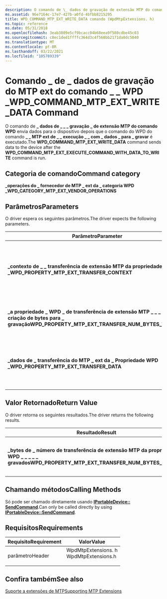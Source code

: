 ```yaml
---
description: O comando de \_ dados de gravação de extensão MTP do comando WPD \_ \_ \_ \_ envia dados para o dispositivo depois que o comando do WPD do comando \_ \_ MTP ext de \_ \_ execução \_ \_ com \_ dados \_ para \_ gravar é executado.
ms.assetid: 96e7164c-17e7-427b-a0fd-4bfbb8215295
title: WPD_COMMAND_MTP_EXT_WRITE_DATA comando (WpdMtpExtensions. h)
ms.topic: reference
ms.date: 05/31/2018
ms.openlocfilehash: 3eab3809e5cf9bcacc04b68eea9f580cdbe45c03
ms.sourcegitcommit: c8ec1ded1ffffc364d3c4f560bb2171da0dc5040
ms.translationtype: MT
ms.contentlocale: pt-BR
ms.lasthandoff: 03/22/2021
ms.locfileid: "105789339"
---
```

# <a name="wpd_command_mtp_ext_write_data-command"></a><span data-ttu-id="7988d-103">Comando \_ de \_ dados de gravação do MTP ext do comando \_ \_ WPD \_</span><span class="sxs-lookup"><span data-stu-id="7988d-103">WPD\_COMMAND\_MTP\_EXT\_WRITE\_DATA Command</span></span>

<span data-ttu-id="7988d-104">O comando de **\_ dados de \_ \_ \_ gravação \_ de extensão MTP do comando WPD** envia dados para o dispositivo depois que o comando do WPD do comando **\_ \_ MTP ext de \_ \_ execução \_ \_ com \_ dados \_ para \_ gravar** é executado.</span><span class="sxs-lookup"><span data-stu-id="7988d-104">The **WPD\_COMMAND\_MTP\_EXT\_WRITE\_DATA** command sends data to the device after the **WPD\_COMMAND\_MTP\_EXT\_EXECUTE\_COMMAND\_WITH\_DATA\_TO\_WRITE** command is run.</span></span>

## <a name="command-category"></a><span data-ttu-id="7988d-105">Categoria de comando</span><span class="sxs-lookup"><span data-stu-id="7988d-105">Command category</span></span>

<span data-ttu-id="7988d-106">**\_operações do \_ fornecedor de MTP \_ ext da \_ categoria WPD \_**</span><span class="sxs-lookup"><span data-stu-id="7988d-106">**WPD\_CATEGORY\_MTP\_EXT\_VENDOR\_OPERATIONS**</span></span>

## <a name="parameters"></a><span data-ttu-id="7988d-107">Parâmetros</span><span class="sxs-lookup"><span data-stu-id="7988d-107">Parameters</span></span>

<span data-ttu-id="7988d-108">O driver espera os seguintes parâmetros.</span><span class="sxs-lookup"><span data-stu-id="7988d-108">The driver expects the following parameters.</span></span>



| <span data-ttu-id="7988d-109">Parâmetro</span><span class="sxs-lookup"><span data-stu-id="7988d-109">Parameter</span></span>                                                    | <span data-ttu-id="7988d-110">VarType</span><span class="sxs-lookup"><span data-stu-id="7988d-110">VarType</span></span>             | <span data-ttu-id="7988d-111">Descrição</span><span class="sxs-lookup"><span data-stu-id="7988d-111">Description</span></span>                                                                            |
|--------------------------------------------------------------|---------------------|----------------------------------------------------------------------------------------|
| <span data-ttu-id="7988d-112">**\_contexto de \_ \_ transferência de extensão MTP da propriedade \_ WPD \_**</span><span class="sxs-lookup"><span data-stu-id="7988d-112">**WPD\_PROPERTY\_MTP\_EXT\_TRANSFER\_CONTEXT**</span></span>               | <span data-ttu-id="7988d-113">LPWStr do VT \_</span><span class="sxs-lookup"><span data-stu-id="7988d-113">VT\_LPWSTR</span></span>          | <span data-ttu-id="7988d-114">Obrigatórios.</span><span class="sxs-lookup"><span data-stu-id="7988d-114">Required.</span></span> <span data-ttu-id="7988d-115">Identifica o contexto que foi retornado pela chamada anterior ao dispositivo.</span><span class="sxs-lookup"><span data-stu-id="7988d-115">Identifies the context that was returned by the previous call to the device.</span></span> |
| <span data-ttu-id="7988d-116">**\_a propriedade \_ WPD \_ de transferência de extensão MTP \_ \_ \_ \_ de criação de bytes para \_ gravação**</span><span class="sxs-lookup"><span data-stu-id="7988d-116">**WPD\_PROPERTY\_MTP\_EXT\_TRANSFER\_NUM\_BYTES\_TO\_WRITE**</span></span> | <span data-ttu-id="7988d-117">\_UI4 VT</span><span class="sxs-lookup"><span data-stu-id="7988d-117">VT\_UI4</span></span>             | <span data-ttu-id="7988d-118">Obrigatórios.</span><span class="sxs-lookup"><span data-stu-id="7988d-118">Required.</span></span> <span data-ttu-id="7988d-119">Especifica o número de bytes a serem gravados.</span><span class="sxs-lookup"><span data-stu-id="7988d-119">Specifies the number of bytes to write.</span></span>                                      |
| <span data-ttu-id="7988d-120">**\_dados de \_ transferência do MTP \_ ext da \_ Propriedade WPD \_**</span><span class="sxs-lookup"><span data-stu-id="7988d-120">**WPD\_PROPERTY\_MTP\_EXT\_TRANSFER\_DATA**</span></span>                  | <span data-ttu-id="7988d-121">\_UI1 de vetor \| VT \_ VT</span><span class="sxs-lookup"><span data-stu-id="7988d-121">VT\_VECTOR\|VT\_UI1</span></span> | <span data-ttu-id="7988d-122">Obrigatórios.</span><span class="sxs-lookup"><span data-stu-id="7988d-122">Required.</span></span> <span data-ttu-id="7988d-123">Identifica o buffer no qual os dados do dispositivo são copiados.</span><span class="sxs-lookup"><span data-stu-id="7988d-123">Identifies the buffer into which the device data is copied.</span></span>                  |



 

## <a name="return-value"></a><span data-ttu-id="7988d-124">Valor Retornado</span><span class="sxs-lookup"><span data-stu-id="7988d-124">Return Value</span></span>

<span data-ttu-id="7988d-125">O driver retorna os seguintes resultados.</span><span class="sxs-lookup"><span data-stu-id="7988d-125">The driver returns the following results.</span></span>



| <span data-ttu-id="7988d-126">Resultado</span><span class="sxs-lookup"><span data-stu-id="7988d-126">Result</span></span>                                                     | <span data-ttu-id="7988d-127">VarType</span><span class="sxs-lookup"><span data-stu-id="7988d-127">VarType</span></span> | <span data-ttu-id="7988d-128">Descrição</span><span class="sxs-lookup"><span data-stu-id="7988d-128">Description</span></span>                                                  |
|------------------------------------------------------------|---------|--------------------------------------------------------------|
| <span data-ttu-id="7988d-129">**\_bytes de \_ número de transferência de extensão MTP da propriedade WPD \_ \_ \_ \_ \_ gravados**</span><span class="sxs-lookup"><span data-stu-id="7988d-129">**WPD\_PROPERTY\_MTP\_EXT\_TRANSFER\_NUM\_BYTES\_WRITTEN**</span></span> | <span data-ttu-id="7988d-130">\_UI4 VT</span><span class="sxs-lookup"><span data-stu-id="7988d-130">VT\_UI4</span></span> | <span data-ttu-id="7988d-131">Obrigatórios.</span><span class="sxs-lookup"><span data-stu-id="7988d-131">Required.</span></span> <span data-ttu-id="7988d-132">Especifica o número de bytes enviados ao dispositivo.</span><span class="sxs-lookup"><span data-stu-id="7988d-132">Specifies the number of bytes sent to the device..</span></span> |



 

## <a name="calling-methods"></a><span data-ttu-id="7988d-133">Chamando métodos</span><span class="sxs-lookup"><span data-stu-id="7988d-133">Calling Methods</span></span>

<span data-ttu-id="7988d-134">Só pode ser chamado diretamente usando [**IPortableDevice:: SendCommand**](/windows/desktop/api/PortableDeviceApi/nf-portabledeviceapi-iportabledevice-sendcommand).</span><span class="sxs-lookup"><span data-stu-id="7988d-134">Can only be called directly by using [**IPortableDevice::SendCommand**](/windows/desktop/api/PortableDeviceApi/nf-portabledeviceapi-iportabledevice-sendcommand).</span></span>

## <a name="requirements"></a><span data-ttu-id="7988d-135">Requisitos</span><span class="sxs-lookup"><span data-stu-id="7988d-135">Requirements</span></span>



| <span data-ttu-id="7988d-136">Requisito</span><span class="sxs-lookup"><span data-stu-id="7988d-136">Requirement</span></span> | <span data-ttu-id="7988d-137">Valor</span><span class="sxs-lookup"><span data-stu-id="7988d-137">Value</span></span> |
|-------------------|-----------------------------------------------------------------------------------------------|
| <span data-ttu-id="7988d-138">parâmetro</span><span class="sxs-lookup"><span data-stu-id="7988d-138">Header</span></span><br/> | <dl> <span data-ttu-id="7988d-139"><dt>WpdMtpExtensions. h</dt></span><span class="sxs-lookup"><span data-stu-id="7988d-139"><dt>WpdMtpExtensions.h</dt></span></span> </dl> |



## <a name="see-also"></a><span data-ttu-id="7988d-140">Confira também</span><span class="sxs-lookup"><span data-stu-id="7988d-140">See also</span></span>

<dl> <dt>

[<span data-ttu-id="7988d-141">Suporte a extensões de MTP</span><span class="sxs-lookup"><span data-stu-id="7988d-141">Supporting MTP Extensions</span></span>](supporting-mtp-extensions.md)
</dt> </dl>

 

 




